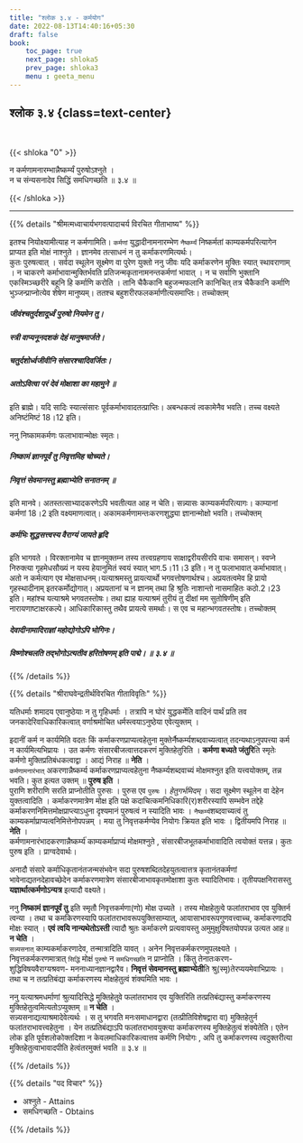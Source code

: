 ```yaml
---
title: "श्लोक ३.४ - कर्मयोग"
date: 2022-08-13T14:40:16+05:30
draft: false
book:
    toc_page: true
    next_page: shloka5
    prev_page: shloka3
    menu : geeta_menu
---
```




## श्लोक ३.४ {class=text-center}

<br/>

{{< shloka  "0"  >}}

न कर्मणामनारम्भान्नैष्कर्म्यं पुरुषोऽश्नुते ।  
न च संन्यसनादेव सिद्धिं समधिगच्छति ॥ ३.४ ॥

{{< /shloka >}}

---


{{% details "श्रीमत्मध्वाचार्यभगवत्पादाचर्य विरचित  गीताभाष्य" %}}

इतश्च नियोक्ष्यामीत्याह न कर्मणामिति। `कर्मणां` युद्धादीनामनारम्भेण 
`नैष्कर्म्यं` निष्कर्मतां काम्यकर्मपरित्यागेन प्राप्यत इति मोक्षं नाश्नुते । 
ज्ञानमेव तत्साधनं न तु कर्माकरणमित्यर्थः।   
कुतः पुरुषत्वात् । सर्वदा स्थूलेन सूक्ष्मेण वा पुरेण युक्तो ननु जीवः यदि 
कर्माकरणेन मुक्तिः स्यात् स्थावराणाम् । न चाकरणे कर्माभावान्मुक्तिर्भवति 
प्रतिजन्मकृतानामनन्तकर्मणां भावात् । न च सर्वाणि भुक्तानि एकस्मिञ्च्छरीरे 
बहूनि हि कर्माणि करोति । तानि चैकैकानि बहुजन्मफलानि कानिचित् तत्र 
चैकैकानि कर्माणि भुञ्जन्प्राप्नोत्येव शेषेण मानुष्यम्। ततश्च बहुशरीरफलकर्माणीत्यसमाप्तिः। तच्चोक्तम् 
##### जीवंश्चतुर्दशादूर्ध्वं पुरुषो नियमेन तु। 
##### स्त्री वाप्यनूनदशकं देहं मानुषमार्जते। 
##### चतुर्दशोर्ध्वजीवीनि संसारश्चादिवर्जितः। 
##### अतोऽवित्वा परं देवं मोक्षाशा का महामुने ॥
इति ब्राह्मे। यदि सादिः स्यात्संसारः पूर्वकर्माभावादतत्प्राप्तिः। अबन्धकत्वं त्वकामेनैव भवति। तच्च वक्ष्यते अनिष्टंमिष्टं 18।12 इति।  

ननु निष्कामकर्मणः फलाभावान्मोक्षः स्मृतः। 
##### निष्कामं ज्ञानपूर्वं तु निवृत्तमिह चोच्यते। 
##### निवृत्तं सेवमानस्तु ब्रह्माभ्येति सनातनम् ॥
इति मानवे। अतस्तत्साभ्यादकरणेऽपि भवतीत्यत आह न चेति। 
सन्न्यासः काम्यकर्मपरित्यागः। काम्यानां कर्मणां 18।2 इति वक्ष्यमाणत्वात्। अकामकर्मणामन्तःकरणशुद्ध्या ज्ञानान्मोक्षो भवति। तच्चोक्तम् 
##### कर्मभिः शुद्धसत्त्वस्य वैराग्यं जायते हृदि 
इति भागवते । विरक्तानामेव च ज्ञानमुक्तम्न तस्य तत्त्वग्रहणाय साक्षाद्वरीयसीरपि वाचः समासन्। स्वप्ने निरुक्त्या गृहमेधसौख्यं न यस्य हेयानुमितं स्वयं स्यात् भाग.5।11।3 इति। न तु फलाभावात् कर्माभावात्। अतो न कर्मत्याग एव मोक्षसाधनम्।यत्याश्रमस्तु प्रायत्यार्थो भगवत्तोषणार्थश्च। अप्रयतत्वमेव हि प्रायो गृहस्थादीनाम् इतरकर्मोद्योगात्। अप्रयतानां च न ज्ञानम् तथा हि श्रुतिः नाशान्तो नासमाहितः कठो.2।23 इति। महांश्च यत्याश्रमे भगवतस्तोषः। तथा ह्याह यत्याश्रमं तुरीयं तु दीक्षां मम सुतोषिणीम् इति नारायणाष्टाक्षरकल्पे। आधिकारिकास्तु तथैव प्रायत्ये समर्थाः। स एव च महान्भगवतस्तोषः। तच्चोक्तम् 
##### देवादीनामादिराज्ञां महोद्योगोऽपि भोगिनः। 
##### विष्णोश्चलति तद्भोगोऽत्यतीव हरितोषणम् इति पाद्मे। ॥ ३.४ ॥

{{% /details %}}



{{% details "श्रीराघवेन्द्रतीर्थविरचित गीताविवृतिः" %}}


यतिधर्माः शमादय एवानुष्ठेयाः न तु गृहिधर्माः । तत्रापि न घोरं
युद्धकर्मेति वादिनं पार्थं प्रति तव जनकादेरिवाधिकारिकत्वात्‌ 
वर्णाश्रमोचित धर्मस्त्वयाऽनुष्ठेया एवेत्युक्तम् ‌।   

इदानीं कर्म न कार्यमिति वदतः किं
कर्माकरणप्राप्यत्वहेतुना मुक्तेर्नैष्कर्म्यशब्दवाच्यत्वात् 
तदन्यथाऽनुपपत्त्या कर्म न कार्यमित्यभिप्रायः । 
उत कर्मणः संसारबीजत्वात्तदकरणं मुक्तिहेतुरिति ।
**कर्मणा बध्यते जंतुरि**ति स्मृतेः कर्मणो 
मुक्तिप्रतिबंधकत्वाद्वा । आद्यं निराह
॥ **नेति** ।  
`कर्मणामनारंभात्` अकरणान्नैष्कर्म्य  कर्माकरणप्राप्यत्वहेतुना
नैष्कर्म्यशब्दवाच्यं मोक्षमश्नुत इति यत्त्वयोक्तम्‌, तन्न भवति। 
कुत इत्यत उक्तम्‌ ॥ **पुरुष इति** ।  
पुराणि शरीराणि सरति प्राप्नोतीति पुरुसः । पुरुस एव `पुरुषः` । 
*हेतुगर्भमिदम्‌* । सदा सूक्ष्मेण स्थूलेन वा देहेन युक्तत्वादिति । 
कर्माकरणमात्रेण मोक्ष इति पक्षे कदाचित्कमनिधिकारि(र)शरीरस्यापि 
सम्भवेन तद्देहे कर्माकरणनिमित्तमोक्षप्राप्त्याऽधुना दृश्यमानं 
पुरुषत्वं न स्यादिति भावः ।
`नैष्कर्म्य`शब्दवाच्यत्वं तु काम्यकर्माप्राप्यत्वनिमित्तेनोपपन्नम्‌ । 
मया तु निवृत्तकर्मण्येव नियोगः क्रियत इति भावः । 
द्वितीयमपि निराह ॥ **नेति** ।  
कर्मणामनारंभादकरणान्नैष्कर्म्य॑ काम्यकर्माप्राप्यं मोक्षमश्नुते ,
संसारबीजभूतकर्माभावादिति त्वयोक्तं यत्तन्न। कुतः पुरुष इति । 
प्राग्वदेवार्थः।

अनादौ संसारे कर्माधिकृतानंतजन्मसंभवेन सदा पुरुषशब्दितदेहयुतत्वात्तत्र
कृतानंतकर्मणां भावेनाद्यतनदेहावच्छेदेन कर्माकरणमात्रेण
संसारबीजाभावकृतमोक्षाशा कुतः स्यादितिभावः। तृतीयपक्षनिरासस्तु
**यज्ञार्थात्कर्मणोऽन्यत्र** इत्यादौ वक्ष्यते।  

ननु **निष्कामं ज्ञानपूर्वं तु** इति
स्मृतौ निवृत्तकर्मणा(णो) मोक्ष उच्यते । तस्य 
मोक्षहेतुत्वे फलांतराभाव एव
युक्तिर्न त्वन्या । तथा च कमकिरणस्यापि फलांतराभावरूपयुक्तिसाम्यात्‌,
आयासाभावरूपगुणवत्त्वाच्च, कर्माकरणादपि मोक्षः स्यात्‌ । 
**एवं त्वयि नान्यथेतोऽस्ती** त्यादौ श्रुतः कर्माकरणे 
प्रत्यवायस्तु अमुमुक्षुविषतयोपपन्न
उत्यत आह॥ **न चेति** ।    
`सन्न्यसनात्‌` काम्यकर्माकरणादेव, तन्मात्रादिति यावत्‌ । 
अनेन निवृत्तकर्मकरणमुपलक्ष्यते ।
निवृत्तकर्मकरणमात्रात् `सिद्धिं` मोक्षं `पुरुषो` न
`समधिगच्छति` न प्राप्नोति । किंतु तेनातःकरण- 
शुद्धिविषयवैराग्यश्रवण- मननाध्यानज्ञानद्वारैव। 
**निवृत्तं सेवमानस्तु ब्रह्माभ्येती**ति 
श्रु(स्मृ)तेरप्ययमेवाभिप्रायः । तथा च न तत्प्रतिबंद्या 
कर्माकरणस्य मोक्षहेतुत्वं
शंक्यमिति भावः ।   

ननु यत्याश्रमधर्माणां श्रुत्यादिसिद्धे 
मुक्तिहेतु्वे फलांतराभाव एव युक्तिरिति तत्प्रतिबंद्यास्तु 
कर्माकरणस्य मुक्तिहेतुत्वमित्यतोऽप्युक्तम्‌
॥ **न चेति** ।  
सन्न्यसनाद्यत्याश्रमादेवेत्यर्थः । स तु भगवति
मनःसमाधानद्वारा (तत्प्रीतिविशेषद्वारा वा) मुक्तिहेतुर्न 
फलांतराभावत्त्वहेतुना ।
येन तत्प्रतिबंद्याऽपि फलांतराभावयुक्त्या कर्माकरणस्य मुक्तिहेतुत्वं 
शंक्येतेति।
एतेन लोक इति पूर्वशलोकोक्तदिशा न केवलमाधिकारिकत्वात्तव कर्मणि
नियोगः , अपि तु कर्माकरणस्य त्वदुक्तरीत्या मुक्तिहेतुत्वाभावादपीति 
हेत्वंतरमुक्तं भवति ॥ ३.४ ॥


{{% /details %}}



{{% details "पद विचार" %}}

- अश्नुते - Attains
- समधिगच्छति  - Obtains

{{% /details %}}
